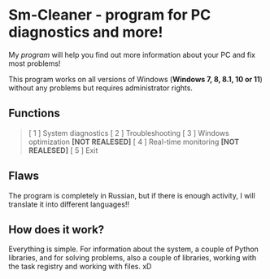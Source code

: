 

# Sm-Cleaner - program for PC diagnostics and more!
My *program* will help you find out more information about your PC and fix most problems!

This program works on all versions of Windows (**Windows 7, 8, 8.1, 10 or 11**) without any problems but requires administrator rights.


## Functions
> [ 1 ] System diagnostics
[ 2 ] Troubleshooting
[ 3 ] Windows optimization **[NOT REALESED]**
[ 4 ] Real-time monitoring **[NOT REALESED]**
[ 5 ] Exit

## Flaws
The program is completely in Russian, but if there is enough activity, I will translate it into different languages!!

## How does it work?
Everything is simple. For information about the system, a couple of Python libraries, and for solving problems, also a couple of libraries, working with the task registry and working with files. xD